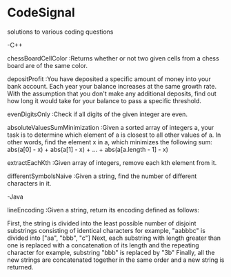 # CodeSignal
solutions to various coding questions

-C++

chessBoardCellColor
 :Returns whether or not two given cells from a chess board
  are of the same color.
  
depositProfit
 :You have deposited a specific amount of money into your bank account. 
  Each year your balance increases at the same growth rate. With the 
  assumption that you don't make any additional deposits, find out how 
  long it would take for your balance to pass a specific threshold.

evenDigitsOnly
 :Check if all digits of the given integer are even.

absoluteValuesSumMinimization
 :Given a sorted array of integers a, your task is to determine which 
  element of a is closest to all other values of a. In other words, 
  find the element x in a, which minimizes the following sum:
  abs(a[0] - x) + abs(a[1] - x) + ... + abs(a[a.length - 1] - x)
  
extractEachKth
 :Given array of integers, remove each kth element from it.

differentSymbolsNaive
 :Given a string, find the number of different characters in it.

-Java

lineEncoding
 :Given a string, return its encoding defined as follows:

First, the string is divided into the least possible number of disjoint substrings consisting of identical characters
for example, "aabbbc" is divided into ["aa", "bbb", "c"]
Next, each substring with length greater than one is replaced with a concatenation of its length and the repeating character
for example, substring "bbb" is replaced by "3b"
Finally, all the new strings are concatenated together in the same order and a new string is returned.
